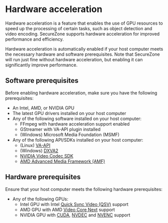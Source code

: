 # Hardware acceleration

Hardware acceleration is a feature that enables the use of GPU resources to speed up the processing of certain tasks, such as object detection and video encoding. SecureZone supports hardware acceleration for improved performance and efficiency.

Hardware acceleration is automatically enabled if your host computer meets the necessary hardware and software prerequisites. Note that SecureZone will run just fine without hardware acceleration, but enabling it can significantly improve performance.

## Software prerequisites

Before enabling hardware acceleration, make sure you have the following prerequisites:

* An Intel, AMD, or NVIDIA GPU
* The latest GPU drivers installed on your host computer
* Any of the following software installed on your host computer:
    * FFmpeg with hardware acceleration support enabled
    * GStreamer with VA-API plugin installed
    * (Windows) Microsoft Media Foundation (MSMF)
* Any of the following API/SDKs installed on your host computer:
    * (Linux) [VA-API](https://www.intel.com/content/www/us/en/developer/articles/technical/linuxmedia-vaapi.html)
    * (Windows) [DXVA2](https://learn.microsoft.com/en-us/windows/win32/medfound/directx-video-acceleration-2-0)
    * [NVIDIA Video Codec SDK](https://developer.nvidia.com/video-codec-sdk)
    * [AMD Advanced Media Framework (AMF)](https://gpuopen.com/advanced-media-framework/)

## Hardware prerequisites

Ensure that your host computer meets the following hardware prerequisites:

* Any of the following GPUs:
    * Intel GPU with Intel [Quick Sync Video (QSV)](https://en.wikipedia.org/wiki/Intel_Quick_Sync_Video) support
    * AMD GPU with AMD [Video Core Next](https://en.wikipedia.org/wiki/Video_Core_Next) support
    * NVIDIA GPU with [CUDA](https://en.wikipedia.org/wiki/CUDA), [NVDEC](https://en.wikipedia.org/wiki/Nvidia_NVDEC) and [NVENC](https://en.wikipedia.org/wiki/Nvidia_NVENC) support
